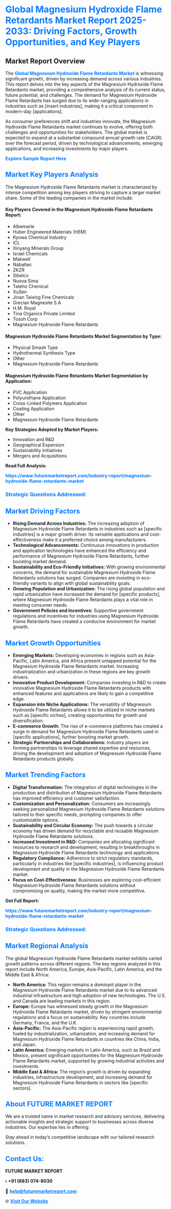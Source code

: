 <h1 style="color: #007BFF;">Global Magnesium Hydroxide Flame Retardants Market Report 2025-2033: Driving Factors, Growth Opportunities, and Key Players</h1>

<section id="overview">
<h2>Market Report Overview</h2>
<p>The <a href="https://www.futuremarketreport.com/industry-report/magnesium-hydroxide-flame-retardants-market" style="color: #007BFF; text-decoration: none;"><strong>Global Magnesium Hydroxide Flame Retardants Market</strong></a> is witnessing significant growth, driven by increasing demand across various industries. This report delves into the key aspects of the Magnesium Hydroxide Flame Retardants market, providing a comprehensive analysis of its current status, future potential, and challenges. The demand for Magnesium Hydroxide Flame Retardants has surged due to its wide-ranging applications in industries such as [insert industries], making it a critical component in modern-day [applications].</p>
<p>As consumer preferences shift and industries innovate, the Magnesium Hydroxide Flame Retardants market continues to evolve, offering both challenges and opportunities for stakeholders. The global market is expected to expand at a substantial compound annual growth rate (CAGR) over the forecast period, driven by technological advancements, emerging applications, and increasing investments by major players.</p>
</section>

<section id="overview">
<p><a href="https://www.futuremarketreport.com/request-sample/reportId=101356" style="color: #007BFF; text-decoration: none;"><strong>Explore Sample Report Here</strong></a></p>
</section>

<section id="key-players">
<h2 style="color: #007BFF;">Market Key Players Analysis</h2>
<p>The Magnesium Hydroxide Flame Retardants market is characterized by intense competition among key players striving to capture a larger market share. Some of the leading companies in the market include:</p>
<h4>Key Players Covered in the Magnesium Hydroxide Flame Retardants Report:</h4>
<ul><li>Albemarle</li><li>Huber Engineered Materials (HEM)</li><li>Kyowa Chemical Industry</li><li>ICL</li><li>Xinyang Minerals Group</li><li>Israel Chemicals</li><li>Makwell</li><li>Nabaltec</li><li>ZKZR</li><li>Sibelco</li><li>Nuova Sima</li><li>Tateho Chemical</li><li>XuSen</li><li>Jinan Taixing Fine Chemicals</li><li>Grecian Magnesite S.A</li><li>H.M. Royal</li><li>Tina Organics Private Limited</li><li>Tosoh Corp</li><li>Magnesium Hydroxide Flame Retardants</li></ul>
<h4>Magnesium Hydroxide Flame Retardants Market Segmentation by Type:</h4>
<ul><li>Physical Smash Type</li><li>Hydrothermal Synthesis Type</li><li>Other</li><li>Magnesium Hydroxide Flame Retardants</li></ul>

<h4>Magnesium Hydroxide Flame Retardants Market Segmentation by Application:</h4>
<ul><li>PVC Application</li><li>Polyurethane Application</li><li>Cross-Linked Polymers Application</li><li>Coating Application</li><li>Other</li><li>Magnesium Hydroxide Flame Retardants</li></ul>
<p><strong>Key Strategies Adopted by Market Players:</strong></p>
<ul>
<li>Innovation and R&D</li>
<li>Geographical Expansion</li>
<li>Sustainability Initiatives</li>
<li>Mergers and Acquisitions</li>
</ul>
</section>

<section>
<p><strong>Read Full Analysis: </strong></p><a href="https://www.futuremarketreport.com/industry-report/magnesium-hydroxide-flame-retardants-market" style="color: #007BFF; text-decoration: none;"><strong>https://www.futuremarketreport.com/industry-report/magnesium-hydroxide-flame-retardants-market</strong></a>
<h3 style="color: #007BFF;">Strategic Questions Addressed:</h3>
</section>

<section id="driving-factors">
<h2 style="color: #007BFF;">Market Driving Factors</h2>
<ul>
<li><strong>Rising Demand Across Industries:</strong> The increasing adoption of Magnesium Hydroxide Flame Retardants in industries such as [specific industries] is a major growth driver. Its versatile applications and cost-effectiveness make it a preferred choice among manufacturers.</li>
<li><strong>Technological Advancements:</strong> Continuous innovations in production and application technologies have enhanced the efficiency and performance of Magnesium Hydroxide Flame Retardants, further boosting market demand.</li>
<li><strong>Sustainability and Eco-Friendly Initiatives:</strong> With growing environmental concerns, the demand for sustainable Magnesium Hydroxide Flame Retardants solutions has surged. Companies are investing in eco-friendly variants to align with global sustainability goals.</li>
<li><strong>Growing Population and Urbanization:</strong> The rising global population and rapid urbanization have increased the demand for [specific products], where Magnesium Hydroxide Flame Retardants plays a vital role in meeting consumer needs.</li>
<li><strong>Government Policies and Incentives:</strong> Supportive government regulations and incentives for industries using Magnesium Hydroxide Flame Retardants have created a conducive environment for market growth.</li>
</ul>
</section>

<section id="growth-opportunities">
<h2 style="color: #007BFF;">Market Growth Opportunities</h2>
<ul>
<li><strong>Emerging Markets:</strong> Developing economies in regions such as Asia-Pacific, Latin America, and Africa present untapped potential for the Magnesium Hydroxide Flame Retardants market. Increasing industrialization and urbanization in these regions are key growth drivers.</li>
<li><strong>Innovative Product Development:</strong> Companies investing in R&D to create innovative Magnesium Hydroxide Flame Retardants products with enhanced features and applications are likely to gain a competitive edge.</li>
<li><strong>Expansion into Niche Applications:</strong> The versatility of Magnesium Hydroxide Flame Retardants allows it to be utilized in niche markets such as [specific niches], creating opportunities for growth and diversification.</li>
<li><strong>E-commerce Growth:</strong> The rise of e-commerce platforms has created a surge in demand for Magnesium Hydroxide Flame Retardants used in [specific applications], further boosting market growth.</li>
<li><strong>Strategic Partnerships and Collaborations:</strong> Industry players are forming partnerships to leverage shared expertise and resources, driving the development and adoption of Magnesium Hydroxide Flame Retardants products globally.</li>
</ul>
</section>

<section id="trending-factors">
<h2 style="color: #007BFF;">Market Trending Factors</h2>
<ul>
<li><strong>Digital Transformation:</strong> The integration of digital technologies in the production and distribution of Magnesium Hydroxide Flame Retardants has improved efficiency and customer satisfaction.</li>
<li><strong>Customization and Personalization:</strong> Consumers are increasingly seeking personalized Magnesium Hydroxide Flame Retardants solutions tailored to their specific needs, prompting companies to offer customizable options.</li>
<li><strong>Sustainability and Circular Economy:</strong> The push towards a circular economy has driven demand for recyclable and reusable Magnesium Hydroxide Flame Retardants solutions.</li>
<li><strong>Increased Investment in R&D:</strong> Companies are allocating significant resources to research and development, resulting in breakthroughs in Magnesium Hydroxide Flame Retardants technology and applications.</li>
<li><strong>Regulatory Compliance:</strong> Adherence to strict regulatory standards, particularly in industries like [specific industries], is influencing product development and quality in the Magnesium Hydroxide Flame Retardants market.</li>
<li><strong>Focus on Cost-Effectiveness:</strong> Businesses are exploring cost-efficient Magnesium Hydroxide Flame Retardants solutions without compromising on quality, making the market more competitive.</li>
</ul>
</section>

<section>
<p><strong>Get Full Report: </strong></p><a href="https://www.futuremarketreport.com/industry-report/magnesium-hydroxide-flame-retardants-market" style="color: #007BFF; text-decoration: none;"><strong>https://www.futuremarketreport.com/industry-report/magnesium-hydroxide-flame-retardants-market</strong></a>
<h3 style="color: #007BFF;">Strategic Questions Addressed:</h3>
</section>


<section id="regional-analysis">
<h2 style="color: #007BFF;">Market Regional Analysis</h2>
<p>The global Magnesium Hydroxide Flame Retardants market exhibits varied growth patterns across different regions. The key regions analyzed in this report include North America, Europe, Asia-Pacific, Latin America, and the Middle East & Africa:</p>
<ul>
<li><strong>North America:</strong> This region remains a dominant player in the Magnesium Hydroxide Flame Retardants market due to its advanced industrial infrastructure and high adoption of new technologies. The U.S. and Canada are leading markets in this region.</li>
<li><strong>Europe:</strong> Europe has witnessed steady growth in the Magnesium Hydroxide Flame Retardants market, driven by stringent environmental regulations and a focus on sustainability. Key countries include Germany, France, and the U.K.</li>
<li><strong>Asia-Pacific:</strong> The Asia-Pacific region is experiencing rapid growth, fueled by industrialization, urbanization, and increasing demand for Magnesium Hydroxide Flame Retardants in countries like China, India, and Japan.</li>
<li><strong>Latin America:</strong> Emerging markets in Latin America, such as Brazil and Mexico, present significant opportunities for the Magnesium Hydroxide Flame Retardants market, supported by growing industrial activities and investments.</li>
<li><strong>Middle East & Africa:</strong> The region’s growth is driven by expanding industries, infrastructure development, and increasing demand for Magnesium Hydroxide Flame Retardants in sectors like [specific sectors].</li>
</ul>
</section>

<footer>
<h2 style="color: #007BFF;">About FUTURE MARKET REPORT</h2>
<p>We are a trusted name in market research and advisory services, delivering actionable insights and strategic support to businesses across diverse industries. Our expertise lies in offering:</p>

<p>Stay ahead in today’s competitive landscape with our tailored research solutions.</p>

<h2 style="color: #007BFF;">Contact Us:</h2>
<p><strong>FUTURE MARKET REPORT</strong></p>
<p>📞 <strong>+91 (883) 074-8030</strong></p>
<p>📧 <strong><a href="mailto:help@futuremarketreport.com" style="color: #007BFF;">help@futuremarketreport.com</a></strong></p>
<p>🌐 <strong><a href="https://www.futuremarketreport.com/" style="color: #007BFF;">Visit Our Website</a></strong></p>
</footer>